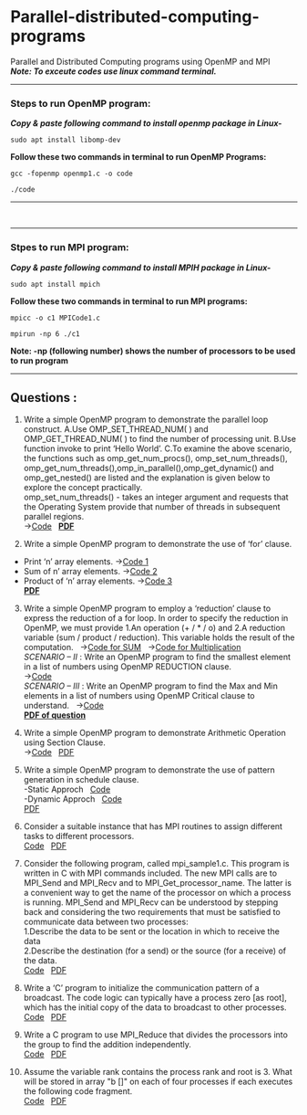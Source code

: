# Parallel-distributed-computing-programs
Parallel and Distributed Computing programs using OpenMP and MPI </br> 
***Note: To exceute codes use linux command terminal.***

---
### Steps to run OpenMP program:</br>
***Copy & paste following command to install openmp package in Linux-***
```
sudo apt install libomp-dev
```
**Follow these two commands in terminal to run OpenMP Programs:**</br>
 
```
gcc -fopenmp openmp1.c -o code 
```
 
```
./code
```
---

</br>

---
### Stpes to run MPI program:</br>
***Copy & paste following command to install MPIH package in Linux-***
```
sudo apt install mpich
```
**Follow these two commands in terminal to run MPI programs:**</br>
```
mpicc -o c1 MPICode1.c
```

```
mpirun -np 6 ./c1
```
**Note:    -np (following number) shows the number of processors to be used to run program**

---

## Questions : 
1. Write a simple OpenMP program to demonstrate the parallel loop construct. A.Use OMP_SET_THREAD_NUM( ) and OMP_GET_THREAD_NUM( ) to find the number of processing unit. B.Use function invoke to print ‘Hello World’. C.To examine the above scenario, the functions such as omp_get_num_procs(), omp_set_num_threads(), omp_get_num_threads(),omp_in_parallel(),omp_get_dynamic() and omp_get_nested() are listed and the explanation is given below to explore the concept practically.  
omp_set_num_threads() - takes an integer argument and requests that the Operating System provide that number of threads in subsequent parallel regions. </br>
->[Code](https://github.com/ishanjogalekar/Parallel-distributed-computing-programs/blob/main/Programs/code1.c)  &nbsp; [**PDF**](https://github.com/ishanjogalekar/Parallel-distributed-computing-programs/blob/main/PDFs/19BCE2250%20Assignment%201%20PDC%20LAB.pdf) </br>

2. Write a simple OpenMP program to demonstrate the use of ‘for’ clause.
- Print ‘n’ array elements. ->[Code 1](https://github.com/ishanjogalekar/Parallel-distributed-computing-programs/blob/main/Programs/array1.c)
- Sum of n’ array elements. ->[Code 2](https://github.com/ishanjogalekar/Parallel-distributed-computing-programs/blob/main/Programs/array2.c) 
- Product of ‘n’ array elements. ->[Code 3](https://github.com/ishanjogalekar/Parallel-distributed-computing-programs/blob/main/Programs/array3.c) <br/>
[**PDF**](https://github.com/ishanjogalekar/Parallel-distributed-computing-programs/blob/main/PDFs/19BCE2250%20DA%202.pdf) <br/>

3. Write  a  simple  OpenMP  program  to  employ  a  ‘reduction’  clause  to express the reduction of a for loop. In order to specify the reduction in OpenMP, we must provide 1.An operation (+ / * / o) and 2.A reduction variable (sum / product / reduction). This variable holds the result of the computation. &nbsp;
->[Code for SUM](https://github.com/ishanjogalekar/Parallel-distributed-computing-programs/blob/main/Programs/reduction_Sum.c) &nbsp; ->[Code for Multiplication](https://github.com/ishanjogalekar/Parallel-distributed-computing-programs/blob/main/Programs/reduction_Mul.c) </br>
*SCENARIO – II* : Write an OpenMP program to find the smallest element in a list of numbers using OpenMP REDUCTION clause. </br>
->[Code](https://github.com/ishanjogalekar/Parallel-distributed-computing-programs/blob/main/Programs/reduction_arr1.c) </br>
*SCENARIO – III* : Write an OpenMP  program  to find the Max and  Min elements in a list of numbers using OpenMP Critical clause to understand. &nbsp;
->[Code](https://github.com/ishanjogalekar/Parallel-distributed-computing-programs/blob/main/Programs/reduction_arr2.c) </br>
[**PDF of question**](https://github.com/ishanjogalekar/Parallel-distributed-computing-programs/blob/main/PDFs/19BCE2250%20DA%203.pdf) </br>

4. Write a simple OpenMP program to demonstrate Arithmetic Operation using Section Clause. </br>
->[Code](https://github.com/ishanjogalekar/Parallel-distributed-computing-programs/blob/main/Programs/reduction_arithmetic.c)   &nbsp;   [PDF](https://github.com/ishanjogalekar/Parallel-distributed-computing-programs/blob/main/PDFs/19BCE2250%20DA%204.pdf) </br> 

5. Write a simple OpenMP program to demonstrate the use of pattern generation in schedule clause. </br>
-Static Approch   &nbsp;    [Code](https://github.com/ishanjogalekar/Parallel-distributed-computing-programs/blob/main/Programs/Star_Static.c) </br>
-Dynamic Approch   &nbsp;    [Code](https://github.com/ishanjogalekar/Parallel-distributed-computing-programs/blob/main/Programs/Star_Dynamic.c) </br>
[PDF](https://github.com/ishanjogalekar/Parallel-distributed-computing-programs/blob/main/PDFs/19BCE2250%20DA%205.pdf) </br>

6. Consider a suitable instance that has MPI routines to assign different tasks to different processors. </br>
[Code](https://github.com/ishanjogalekar/Parallel-distributed-computing-programs/blob/main/Programs/MPI_Simple.c)   &nbsp;   [PDF](https://github.com/ishanjogalekar/Parallel-distributed-computing-programs/blob/main/PDFs/19BCE2250%20DA%206.pdf) </br>

7. Consider the following program, called mpi_sample1.c. This program is written in C with MPI commands included. The new MPI calls are to MPI_Send and MPI_Recv and to 
MPI_Get_processor_name. The latter is a convenient way to get the name of the processor on which a process is running. MPI_Send and MPI_Recv can be understood by stepping back and considering the two requirements that must be satisfied to communicate data between two processes: </br>
1.Describe the data to be sent or the location in which to receive the data  
2.Describe the destination (for a send) or the source (for a receive) of the data. </br>
[Code](https://github.com/ishanjogalekar/Parallel-distributed-computing-programs/blob/main/Programs/MPI_Send_Receive.c)   &nbsp;   [PDF](https://github.com/ishanjogalekar/Parallel-distributed-computing-programs/blob/main/PDFs/19BCE2250%20DA%207%20.pdf) </br>

8. Write a ‘C’ program to initialize the communication pattern of a broadcast. The code logic can typically have a process zero [as root], which has the initial copy of the data to broadcast to other processes. </br>
[Code](https://github.com/ishanjogalekar/Parallel-distributed-computing-programs/blob/main/Programs/MPI_Bcast.c)   &nbsp;   [PDF](https://github.com/ishanjogalekar/Parallel-distributed-computing-programs/blob/main/PDFs/19BCE2250%20DA%208.pdf) </br>

9. Write a C program to use MPI_Reduce that divides the processors into the group to find the addition independently. </br>
[Code](https://github.com/ishanjogalekar/Parallel-distributed-computing-programs/blob/main/Programs/MPI_Reduce.c)   &nbsp;   [PDF](https://github.com/ishanjogalekar/Parallel-distributed-computing-programs/blob/main/PDFs/19BCE2250%20DA%209.pdf) </br>

10. Assume the variable rank contains the process rank and root is 3. What will be stored in array "b []" on each of four processes if each executes the following code fragment. </br>
[Code](https://github.com/ishanjogalekar/Parallel-distributed-computing-programs/blob/main/Programs/MPI_Gather.c)   &nbsp;   [PDF](https://github.com/ishanjogalekar/Parallel-distributed-computing-programs/blob/main/PDFs/19BCE2250%20DA%2010.pdf) </br>

